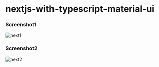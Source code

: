 # nextjs-with-typescript-material-ui
### Screenshot1
![next1](https://user-images.githubusercontent.com/76772620/128875477-33015b76-659e-4500-927c-49f248e96bcc.PNG)
### Screenshot2
![next2](https://user-images.githubusercontent.com/76772620/128875789-905fee7d-2478-4168-a848-229b671060ad.PNG)
